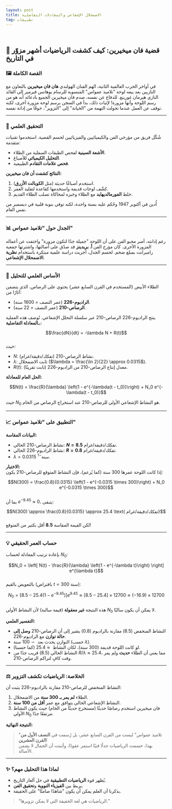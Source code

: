 ```yaml
---
layout: post
title: الاضمحلال الإشعاعي والمعادلات التفاضلية 
tag: تطبيقات
---
```


<br>




## 🎨 قضية فان ميخيرين: كيف كشفت الرياضيات أشهر مزوّر في التاريخ  
### 🖼️ القصة الكاملة  
في أواخر الحرب العالمية الثانية، اتُهم الفنان الهولندي **هان فان ميخيرين** بالتعاون مع النازيين بعد بيعه لوحة "تلاميذ عمواس" المنسوبة للرسام يوهانس فيرمير إلى القائد النازي هيرمان غورينغ. للدفاع عن نفسه، صدم فان ميخيرين الجميع بادعائه أنه هو من رسم اللوحة وأنها مزورة! لإثبات ذلك، بدأ في السجن برسم لوحة مزورة أخرى، لكنه توقف عن العمل عندما تحولت التهمة من "الخيانة" إلى "التزوير"، خوفًا من إدانة نفسه.  

---

### 🔬 التحقيق العلمي  
شُكّل فريق من مؤرخي الفن والكيميائيين والفيزيائيين لحسم القضية. استخدموا تقنيات متقدمة:  
- **الأشعة السينية** لفحص الطبقات السفلية من الطلاء.  
- **التحليل الكيميائي** للأصباغ.  
- **فحص علامات التقادم** الطبيعية.  

**النتائج كشفت أن فان ميخيرين:**  
1. استخدم أصباغًا حديثة (مثل **الكوبالت الأزرق**).  
2. كشّف لوحات قديمة واستخدمها كقاعدة لتقليد العمر.  
3. خلط **الفورمالديهايد** مع الطلاء وخبزه لمحاكاة تصلب الطلاء القديم.  

أُدين في أكتوبر 1947 وحُكم عليه بسنة واحدة، لكنه توفي بنوبة قلبية في ديسمبر من نفس العام.  

---

### 📊 الجدل حول "تلاميذ عمواس"  
رغم إدانته، أصر محبو الفن على أن اللوحة "جميلة جدًا لتكون مزورة" واختفت عن أعماله المزورة الأخرى. كان مؤرخ الفن **أ. بريدينز** قد صدّق على أصالتها، واشترتها جمعية رامبرانت بمبلغ ضخم. لحسم الجدل، أُجريت دراسة علمية مبتكرة باستخدام **نظرية الاضمحلال الإشعاعي**.  

---

### 🧪 الأساس العلمي للتحليل  
الطلاء الأبيض (المستخدم في القرن السابع عشر) يحتوي على الرصاص، الذي يتضمن آثارًا من:  
- **الراديوم-226** (عمر النصف = 1600 سنة).  
- **الرصاص-210** (عمر النصف = 22 سنة).  

ينتج الراديوم-226 الرصاص-210 عبر سلسلة التحلل الإشعاعي. تُوصف هذه العملية بـ**المعادلة التفاضلية**:  

$$\frac{dN}{dt} = -\lambda N + R(t)$$  
حيث:  
- $N$: نشاط الرصاص-210 (تفكك/دقيقة/غرام).  
- $\lambda$: ثابت الاضمحلال ($\lambda = \frac{\ln 2}{22} \approx 0.0315$).  
- $R(t)$: معدل إنتاج الرصاص-210 من الراديوم-226 (ثابت تقريبًا).  

**الحل العام للمعادلة:**  

$$N(t) = \frac{R}{\lambda} \left(1 - e^{-\lambda(t - t_0)}\right) + N_0 e^{-\lambda(t - t_0)}$$  

حيث $N_0$ هو النشاط الإشعاعي الأولي للرصاص-210 عند استخراج الرصاص من الخام.  

---

### 📈 التطبيق على "تلاميذ عمواس"  
**البيانات المقاسة:**  
- نشاط الرصاص-210 الحالي: **$N = 8.5$** تفكك/دقيقة/غرام.  
- نشاط الراديوم-226 الحالي: **$R = 0.8$** تفكك/دقيقة/غرام.  
- $\lambda = 0.0315$ سنة$^{-1}$.  

**الاختبار:**  
إذا كانت اللوحة عمرها 300 سنة (كما يُزعم)، فإن النشاط المتوقع للرصاص-210 يكون:  

$$N(300) = \frac{0.8}{0.0315} \left(1 - e^{-0.0315 \times 300}\right) + N_0 e^{-0.0315 \times 300}$$  
بما أن $e^{-9.45} \approx 0$، يتبقى:  

$$N(300) \approx \frac{0.8}{0.0315} \approx 25.4 \text{ تفكك/دقيقة/غرام}$$  
لكن القيمة المقاسة **8.5** أقل بكثير من المتوقع!  

---

### 💡 حساب العمر الحقيقي  
بإعادة ترتيب المعادلة لحساب $N_0$:  

$$N_0 = \left[ N(t) - \frac{R}{\lambda} \left(1 - e^{-\lambda t}\right) \right] e^{\lambda t}$$  
بالتعويض بالقيم (بافتراض $t = 300$ سنة):  

$$N_0 = \left[ 8.5 - 25.4 \left(1 - e^{-9.45}\right) \right] e^{9.45} 
\approx \left[ 8.5 - 25.4 \right] \times 12700 \approx (-16.9) \times 12700$$  
هذه النتيجة **غير معقولة** (قيمة سالبة) لأن النشاط الأولي $N_0$ لا يمكن أن يكون سالبًا.  

**التفسير العلمي:**  
- النشاط المنخفض (8.5) مقارنة بالراديوم (0.8) يشير إلى أن الرصاص-210 **وصل إلى حالة توازن** مع الراديوم-226.  
- التوازن يحدث بعد $\sim 100$ سنة (حسب $\lambda$).  
- لو كانت اللوحة قديمة (300 سنة)، لكان النشاط $\approx 25.4$ (كما حسبنا).  
- النشاط الحالي (8.5) قريب جدًا من $R/\lambda \approx 25.4$، مما يعني أن الطلاء **حديث** ولم يمر وقت كافٍ لتراكم الرصاص-210.  

---

### ⚖️ الخلاصة: الرياضيات تكشف التزوير  
النشاط المنخفض للرصاص-210 مقارنة بالراديوم-226 يثبت أن:  
1. الطلاء **لم يمر بـ 300 سنة** من الاضمحلال.  
2. النشاط الإشعاعي الحالي يتوافق مع عمر **أقل من 100 سنة**.  
3. فان ميخيرين استخدم رصاصًا حديثًا (مستخرج حديثًا من الخام) حيث يكون النشاط الأولي $N_0$ مرتفعًا جدًا.  

**النتيجة النهائية:**  
> "تلاميذ عمواس" ليست من القرن السابع عشر، بل رُسمت في **النصف الأول من القرن العشرين**!  
بهذا، حسمت الرياضيات جدلًا فنيًا استمر عقودًا، وأثبتت أن الجمال لا يضمن الأصالة.  

--- 

### ✨ لماذا هذا التحليل مهم؟  
- يُظهر قوة **الرياضيات التطبيقية** في حل ألغاز التاريخ.  
- يربط بين **الفيزياء النووية** و**تحقيق الفن**.  
- يذكرنا أن العلم يمكن أن يكون "شاهدًا صامتًا" على الحقيقة.  

> "الرياضيات هي لغة الحقيقة التي لا يمكن تزويرها."
